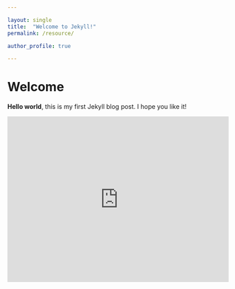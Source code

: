 ```yaml
---

layout: single 
title:  "Welcome to Jekyll!" 
permalink: /resource/

author_profile: true

---
```


# Welcome

**Hello world**, this is my first Jekyll blog post. I hope you like it!

<embed src="https://Knoero.github.io/files/00%20Introduction.pdf" width="500" height="375" 
 type="application/pdf">

